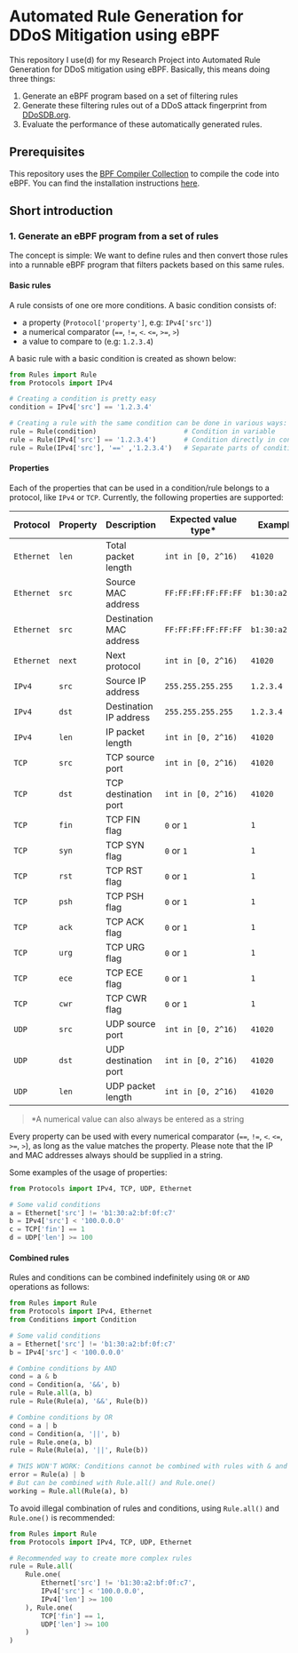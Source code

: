 # Automated Rule Generation for DDoS Mitigation using eBPF
This repository I use(d) for my Research Project into Automated Rule Generation for DDoS mitigation using eBPF. 
Basically, this means doing three things:

1. Generate an eBPF program based on a set of filtering rules
2. Generate these filtering rules out of a DDoS attack fingerprint from [DDoSDB.org](https://ddosdb.org/).
3. Evaluate the performance of these automatically generated rules.

## Prerequisites
This repository uses the [BPF Compiler Collection](https://github.com/iovisor/bcc) to compile the code into eBPF. 
You can find the installation instructions [here](https://github.com/iovisor/bcc/blob/master/INSTALL.md).


## Short introduction

### 1. Generate an eBPF program from a set of rules
The concept is simple: We want to define rules and then convert those rules into a runnable eBPF program that filters
packets based on this same rules.

#### Basic rules
A rule consists of one ore more conditions. A basic condition consists of:

* a property (`Protocol['property']`, e.g: `IPv4['src']`)
* a numerical comparator (`==`, `!=`, `<`. `<=`, `>=`, `>`)
* a value to compare to (e.g: `1.2.3.4`)

A basic rule with a basic condition is created as shown below:
```python
from Rules import Rule
from Protocols import IPv4

# Creating a condition is pretty easy
condition = IPv4['src'] == '1.2.3.4'

# Creating a rule with the same condition can be done in various ways:
rule = Rule(condition)                      # Condition in variable
rule = Rule(IPv4['src'] == '1.2.3.4')       # Condition directly in constructor
rule = Rule(IPv4['src'], '==' ,'1.2.3.4')   # Separate parts of condition directly in Rule
```

#### Properties
Each of the properties that can be used in a condition/rule belongs to a protocol, like `IPv4` or `TCP`. Currently, the
following properties are supported:

| Protocol | Property | Description | Expected value type* | Example value |
|----------|----------|-------------|----------------------|---------------|
|`Ethernet`|`len`| Total packet length | `int in [0, 2^16)` | `41020`
|`Ethernet`|`src`| Source MAC address | `FF:FF:FF:FF:FF:FF` | `b1:30:a2:bf:0f:c7`
|`Ethernet`|`src`| Destination MAC address | `FF:FF:FF:FF:FF:FF` | `b1:30:a2:bf:0f:c7`
|`Ethernet`|`next`| Next protocol | `int in [0, 2^16)` | `41020`
|`IPv4`|`src`| Source IP address | `255.255.255.255` | `1.2.3.4`
|`IPv4`|`dst`| Destination IP address | `255.255.255.255` | `1.2.3.4`
|`IPv4`|`len`| IP packet length | `int in [0, 2^16)` | `41020`
|`TCP`|`src`| TCP source port | `int in [0, 2^16)` | `41020`
|`TCP`|`dst`| TCP destination port | `int in [0, 2^16)` | `41020`
|`TCP`|`fin`| TCP FIN flag | `0` or `1` | `1`
|`TCP`|`syn`| TCP SYN flag | `0` or `1` | `1`
|`TCP`|`rst`| TCP RST flag | `0` or `1` | `1`
|`TCP`|`psh`| TCP PSH flag | `0` or `1` | `1`
|`TCP`|`ack`| TCP ACK flag | `0` or `1` | `1`
|`TCP`|`urg`| TCP URG flag | `0` or `1` | `1`
|`TCP`|`ece`| TCP ECE flag | `0` or `1` | `1`
|`TCP`|`cwr`| TCP CWR flag | `0` or `1` | `1`
|`UDP`|`src`| UDP source port | `int in [0, 2^16)` | `41020`
|`UDP`|`dst`| UDP destination port | `int in [0, 2^16)` | `41020`
|`UDP`|`len`| UDP packet length | `int in [0, 2^16)` | `41020`

> *A numerical value can also always be entered as a string

Every property can be used with every numerical comparator (`==`, `!=`, `<`. `<=`, `>=`, `>`), as long as the value
matches the property. Please note that the IP and MAC addresses always should be supplied in a string.

Some examples of the usage of properties:
```python
from Protocols import IPv4, TCP, UDP, Ethernet

# Some valid conditions
a = Ethernet['src'] != 'b1:30:a2:bf:0f:c7'
b = IPv4['src'] < '100.0.0.0'
c = TCP['fin'] == 1
d = UDP['len'] >= 100
```

#### Combined rules
Rules and conditions can be combined indefinitely using `OR` or `AND` operations as follows:

```python
from Rules import Rule
from Protocols import IPv4, Ethernet
from Conditions import Condition

# Some valid conditions
a = Ethernet['src'] != 'b1:30:a2:bf:0f:c7'
b = IPv4['src'] < '100.0.0.0'

# Combine conditions by AND
cond = a & b
cond = Condition(a, '&&', b)
rule = Rule.all(a, b)
rule = Rule(Rule(a), '&&', Rule(b))

# Combine conditions by OR
cond = a | b
cond = Condition(a, '||', b)
rule = Rule.one(a, b)
rule = Rule(Rule(a), '||', Rule(b))

# THIS WON'T WORK: Conditions cannot be combined with rules with & and |
error = Rule(a) | b
# But can be combined with Rule.all() and Rule.one()
working = Rule.all(Rule(a), b)
``` 

To avoid illegal combination of rules and conditions, using `Rule.all()` and `Rule.one()` is recommended:
```python
from Rules import Rule
from Protocols import IPv4, TCP, UDP, Ethernet

# Recommended way to create more complex rules
rule = Rule.all(
    Rule.one(
        Ethernet['src'] != 'b1:30:a2:bf:0f:c7',
        IPv4['src'] < '100.0.0.0',
        IPv4['len'] >= 100
    ), Rule.one(
        TCP['fin'] == 1,
        UDP['len'] >= 100
    )
)
```